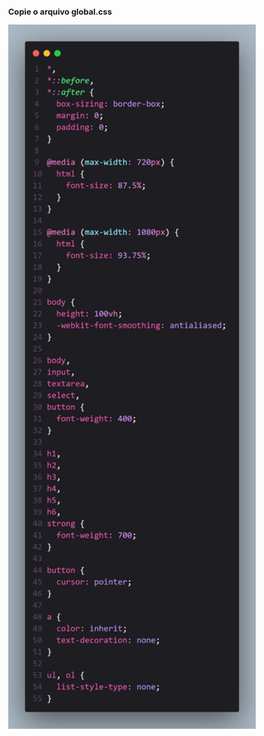### Copie o arquivo global.css
<div align="center" >
  <img src="./code.png" alt="demo-web" width="800em">
</div>
